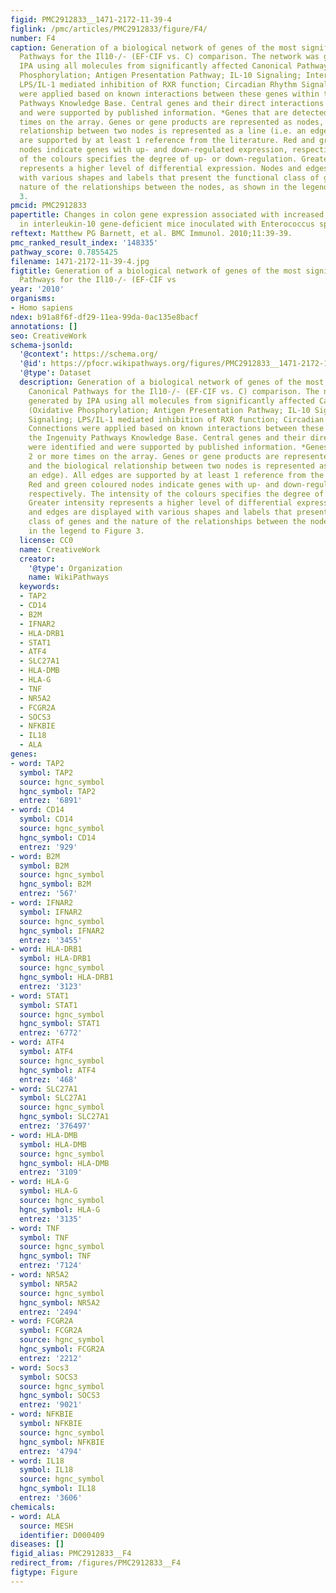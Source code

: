 ```yaml
---
figid: PMC2912833__1471-2172-11-39-4
figlink: /pmc/articles/PMC2912833/figure/F4/
number: F4
caption: Generation of a biological network of genes of the most significant Canonical
  Pathways for the Il10-/- (EF·CIF vs. C) comparison. The network was generated by
  IPA using all molecules from significantly affected Canonical Pathways (Oxidative
  Phosphorylation; Antigen Presentation Pathway; IL-10 Signaling; Interferon Signaling;
  LPS/IL-1 mediated inhibition of RXR function; Circadian Rhythm Signaling). Connections
  were applied based on known interactions between these genes within the Ingenuity
  Pathways Knowledge Base. Central genes and their direct interactions were identified
  and were supported by published information. *Genes that are detected 2 or more
  times on the array. Genes or gene products are represented as nodes, and the biological
  relationship between two nodes is represented as a line (i.e. an edge). All edges
  are supported by at least 1 reference from the literature. Red and green coloured
  nodes indicate genes with up- and down-regulated expression, respectively. The intensity
  of the colours specifies the degree of up- or down-regulation. Greater intensity
  represents a higher level of differential expression. Nodes and edges are displayed
  with various shapes and labels that present the functional class of genes and the
  nature of the relationships between the nodes, as shown in the legend to Figure
  3.
pmcid: PMC2912833
papertitle: Changes in colon gene expression associated with increased colon inflammation
  in interleukin-10 gene-deficient mice inoculated with Enterococcus species.
reftext: Matthew PG Barnett, et al. BMC Immunol. 2010;11:39-39.
pmc_ranked_result_index: '148335'
pathway_score: 0.7855425
filename: 1471-2172-11-39-4.jpg
figtitle: Generation of a biological network of genes of the most significant Canonical
  Pathways for the Il10-/- (EF·CIF vs
year: '2010'
organisms:
- Homo sapiens
ndex: b91a8f6f-df29-11ea-99da-0ac135e8bacf
annotations: []
seo: CreativeWork
schema-jsonld:
  '@context': https://schema.org/
  '@id': https://pfocr.wikipathways.org/figures/PMC2912833__1471-2172-11-39-4.html
  '@type': Dataset
  description: Generation of a biological network of genes of the most significant
    Canonical Pathways for the Il10-/- (EF·CIF vs. C) comparison. The network was
    generated by IPA using all molecules from significantly affected Canonical Pathways
    (Oxidative Phosphorylation; Antigen Presentation Pathway; IL-10 Signaling; Interferon
    Signaling; LPS/IL-1 mediated inhibition of RXR function; Circadian Rhythm Signaling).
    Connections were applied based on known interactions between these genes within
    the Ingenuity Pathways Knowledge Base. Central genes and their direct interactions
    were identified and were supported by published information. *Genes that are detected
    2 or more times on the array. Genes or gene products are represented as nodes,
    and the biological relationship between two nodes is represented as a line (i.e.
    an edge). All edges are supported by at least 1 reference from the literature.
    Red and green coloured nodes indicate genes with up- and down-regulated expression,
    respectively. The intensity of the colours specifies the degree of up- or down-regulation.
    Greater intensity represents a higher level of differential expression. Nodes
    and edges are displayed with various shapes and labels that present the functional
    class of genes and the nature of the relationships between the nodes, as shown
    in the legend to Figure 3.
  license: CC0
  name: CreativeWork
  creator:
    '@type': Organization
    name: WikiPathways
  keywords:
  - TAP2
  - CD14
  - B2M
  - IFNAR2
  - HLA-DRB1
  - STAT1
  - ATF4
  - SLC27A1
  - HLA-DMB
  - HLA-G
  - TNF
  - NR5A2
  - FCGR2A
  - SOCS3
  - NFKBIE
  - IL18
  - ALA
genes:
- word: TAP2
  symbol: TAP2
  source: hgnc_symbol
  hgnc_symbol: TAP2
  entrez: '6891'
- word: CD14
  symbol: CD14
  source: hgnc_symbol
  hgnc_symbol: CD14
  entrez: '929'
- word: B2M
  symbol: B2M
  source: hgnc_symbol
  hgnc_symbol: B2M
  entrez: '567'
- word: IFNAR2
  symbol: IFNAR2
  source: hgnc_symbol
  hgnc_symbol: IFNAR2
  entrez: '3455'
- word: HLA-DRB1
  symbol: HLA-DRB1
  source: hgnc_symbol
  hgnc_symbol: HLA-DRB1
  entrez: '3123'
- word: STAT1
  symbol: STAT1
  source: hgnc_symbol
  hgnc_symbol: STAT1
  entrez: '6772'
- word: ATF4
  symbol: ATF4
  source: hgnc_symbol
  hgnc_symbol: ATF4
  entrez: '468'
- word: SLC27A1
  symbol: SLC27A1
  source: hgnc_symbol
  hgnc_symbol: SLC27A1
  entrez: '376497'
- word: HLA-DMB
  symbol: HLA-DMB
  source: hgnc_symbol
  hgnc_symbol: HLA-DMB
  entrez: '3109'
- word: HLA-G
  symbol: HLA-G
  source: hgnc_symbol
  hgnc_symbol: HLA-G
  entrez: '3135'
- word: TNF
  symbol: TNF
  source: hgnc_symbol
  hgnc_symbol: TNF
  entrez: '7124'
- word: NR5A2
  symbol: NR5A2
  source: hgnc_symbol
  hgnc_symbol: NR5A2
  entrez: '2494'
- word: FCGR2A
  symbol: FCGR2A
  source: hgnc_symbol
  hgnc_symbol: FCGR2A
  entrez: '2212'
- word: Socs3
  symbol: SOCS3
  source: hgnc_symbol
  hgnc_symbol: SOCS3
  entrez: '9021'
- word: NFKBIE
  symbol: NFKBIE
  source: hgnc_symbol
  hgnc_symbol: NFKBIE
  entrez: '4794'
- word: IL18
  symbol: IL18
  source: hgnc_symbol
  hgnc_symbol: IL18
  entrez: '3606'
chemicals:
- word: ALA
  source: MESH
  identifier: D000409
diseases: []
figid_alias: PMC2912833__F4
redirect_from: /figures/PMC2912833__F4
figtype: Figure
---
```

